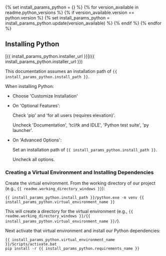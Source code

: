 {% set install_params_python = {} %}
{% for version_available in readme.python_versions %}
{% if version_available.version == python.version %}
{% set install_params_python = install_params_python.update(version_available) %}
{% endif %}
{% endfor %}

## Installing Python

[{{ install_params_python.installer_url }}]({{ install_params_python.installer_url }})

This documentation assumes an installation path of `{{ install_params_python.install_path }}`.

When installing Python:

- Choose 'Customize Installation'
- On 'Optional Features':

  Check 'pip' and 'for all users (requires elevation)'.

  Uncheck 'Documentation', 'tcl/tk and IDLE', 'Python test suite', 'py launcher'.

- On 'Advanced Options':

  Set an installation path of `{{ install_params_python.install_path }}`.

  Uncheck all options.

### Creating a Virtual Environment and Installing Dependencies

Create the virtual environment. From the working directory of our project (e.g., `{{ readme.working_directory_windows }}`):

~~~
{{ install_params_python.install_path }}/python.exe -m venv {{ install_params_python.virtual_environment_name }}
~~~

This will create a directory for the virtual environment (e.g., `{{ readme.working_directory_windows }}/{{ install_params_python.virtual_environment_name }}/`).

Next activate that virtual environment and install our Python dependencies:

~~~
{{ install_params_python.virtual_environment_name }}/Scripts/activate.bat
pip install -r {{ install_params_python.requirements_name }}
~~~

